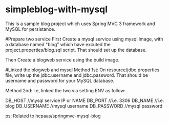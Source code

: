 # simpleblog-with-mysql

This is a sample blog project which uses Spring MVC 3 framework and MySQL for persistance.

#Prepare two service
First Create a mysql service using mysql image, with a database named "blog" which have excuted the project.properties/blog.sql script. 
That should set up the database.

Then Create a blogweb service using the build image.

#Linked the blogweb and mysql
Method 1st:
On resource/jdbc.properties file, write up the jdbc.username and jdbc.password. 
That should be username and password for your MySQL database.

Method 2nd:
i.e, linked the two via setting ENV as follow:

DB_HOST  //mysql service IP or NAME
DB_PORT  //i.e. 3306
DB_NAME  //i.e. blog
DB_USERNAME //mysql username
DB_PASSWORD //mysql password

ps: Related to hcpaas/springmvc-mysql-blog



